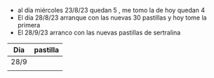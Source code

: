 - al día miércoles  23/8/23 quedan 5 , me tomo la de hoy quedan 4
- El día 28/8/23 arranque con las nuevas 30 pastillas y hoy tome la primera 
- El 28/9/23 arranco con las nuevas pastillas de sertralina

| Dia  | pastilla |
| ---- | -------- |
| 28/9 |        |
|      |
